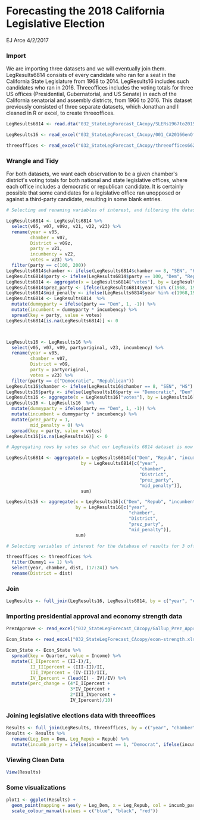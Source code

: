 Forecasting the 2018 California Legislative Election
================
EJ Arce
4/2/2017

### Import

We are importing three datasets and we will eventually join them. LegResults6814 consists of every candidate who ran for a seat in the California State Legislature from 1968 to 2014. LegResults16 includes such candidates who ran in 2016. Threeoffices includes the voting totals for three US offices (Presidential, Gubernatorial, and US Senate) in each of the California senatorial and assembly districts, from 1966 to 2016. This dataset previously consisted of three separate datasets, which Jonathan and I cleaned in R or excel, to create threeoffices.

``` r
LegResults6814 <- read.dta("032_StateLegForecast_CAcopy/SLERs1967to2015_20160912b_CA.dta")

LegResults16 <- read_excel("032_StateLegForecast_CAcopy/001_CA2016GenOfficecopy.xls")

threeoffices <- read_excel("032_StateLegForecast_CAcopy/threeoffices662016copy.xlsx")
```

### Wrangle and Tidy

For both datasets, we want each observation to be a given chamber's district's voting totals for both national and state legislative offices, where each office includes a democratic or republican candidate. It is certainly possible that some candidates for a legislative office ran unopposed or against a third-party candidate, resulting in some blank entries.

``` r
# Selecting and renaming variables of interest, and filtering the dataset to only include democratic and republican candidates.

LegResults6814 <- LegResults6814 %>%
  select(v05, v07, v09z, v21, v22, v23) %>%
  rename(year = v05,
         chamber = v07,
         District = v09z,
         party = v21,
         incumbency = v22,
         votes = v23) %>%
  filter(party == c(100, 200))
LegResults6814$chamber <- ifelse(LegResults6814$chamber == 8, "SEN", "HS")
LegResults6814$party <- ifelse(LegResults6814$party == 100, "Dem", "Repub")
LegResults6814 <- aggregate(x = LegResults6814["votes"], by = LegResults6814[c("year", "chamber", "District", "party", "incumbency")], sum)
LegResults6814$prez_party <- ifelse(LegResults6814$year %in% c(1968, 1978,1980,1994,1996,1998,2000,2010,2012,2014,2016), 1, -1)
LegResults6814$mid_penalty <- ifelse(LegResults6814$year %in% c(1968,1972,1976,1980,1984,1988,1992,1996,2000,2004,2008,2012), 0, ifelse(LegResults6814$year %in% c(1970,1974,1982,1986,1990,2002,2006), -1, 1))
LegResults6814 <- LegResults6814  %>%
  mutate(dummyparty = ifelse(party == "Dem", 1, -1)) %>%
  mutate(incumbent = dummyparty * incumbency) %>%
  spread(key = party, value = votes)
LegResults6814[is.na(LegResults6814)] <- 0



LegResults16 <- LegResults16 %>%
  select(v05, v07, v09, partyoriginal, v23, incumbency) %>%
  rename(year = v05,
         chamber = v07,
         District = v09,
         party = partyoriginal,
         votes = v23) %>%
  filter(party == c("Democratic", "Republican"))
LegResults16$chamber <- ifelse(LegResults16$chamber == 8, "SEN", "HS")
LegResults16$party <- ifelse(LegResults16$party == "Democratic", "Dem", "Repub")
LegResults16 <- aggregate(x = LegResults16["votes"], by = LegResults16[c("year", "chamber", "District", "party", "incumbency")], sum)
LegResults16 <- LegResults16  %>%
  mutate(dummyparty = ifelse(party == "Dem", 1, -1)) %>%
  mutate(incumbent = dummyparty * incumbency) %>%
  mutate(prez_party = 1,
         mid_penalty = 0) %>%
  spread(key = party, value = votes)
LegResults16[is.na(LegResults16)] <- 0
```

``` r
# Aggregating rows by votes so that our LegResults 6814 dataset is now a district's legislative election

LegResults6814 <- aggregate(x = LegResults6814[c("Dem", "Repub", "incumbent")],
                            by = LegResults6814[c("year",
                                                  "chamber",
                                                  "District",
                                                  "prez_party",
                                                  "mid_penalty")],
                            sum)

LegResults16 <- aggregate(x = LegResults16[c("Dem", "Repub", "incumbent")],
                          by = LegResults16[c("year",
                                              "chamber",
                                              "District",
                                              "prez_party",
                                              "mid_penalty")],
                          sum)

# Selecting variables of interest for the database of results for 3 offices, removing unneccessary rows, and renaming the district column.

threeoffices <- threeoffices %>%
  filter(Dummy1 == 1) %>%
  select(year, chamber, dist, (17:24)) %>%
  rename(District = dist)
```

### Join

``` r
LegResults <- full_join(LegResults16, LegResults6814, by = c("year", "chamber", "District", "prez_party", "mid_penalty", "Dem", "Repub", "incumbent"))
```

### Importing presidential approval and economy strength data

``` r
PrezApprove <- read_excel("032_StateLegForecast_CAcopy/Gallup_Prez_Approv_1966to2016.xlsx")

Econ_State <- read_excel("032_StateLegForecast_CAcopy/econ-strength.xls")

Econ_State <- Econ_State %>%
  spread(key = Quarter, value = Income) %>%
  mutate(I_IIpercent = (II-I)/I,
         II_IIIpercent = (III-II)/II,
         III_IVpercent = (IV-III)/III,
         IV_Ipercent = (lead(I) - IV)/IV) %>%
  mutate(perc_change = (4*I_IIpercent +
                        3*IV_Ipercent +
                        2*III_IVpercent +
                        IV_Ipercent)/10)
```

### Joining legislative elections data with threeoffices

``` r
Results <- full_join(LegResults, threeoffices, by = c("year", "chamber", "District"))
Results <- Results %>%
  rename(Leg_Dem = Dem, Leg_Repub = Repub) %>%
  mutate(incumb_party = ifelse(incumbent == 1, "Democrat", ifelse(incumbent == 0, "No incumbent", "Republican")))
```

### Viewing Clean Data

``` r
View(Results)
```

### Some visualizations

``` r
plot1 <- ggplot(Results) +
  geom_point(mapping = aes(y = Leg_Dem, x = Leg_Repub, col = incumb_party)) +
  scale_colour_manual(values = c("blue", "black", "red"))
```
